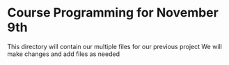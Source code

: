# Course Programming for November 9th 
This directory will contain our multiple files for our previous project
We will make changes and add files as needed
